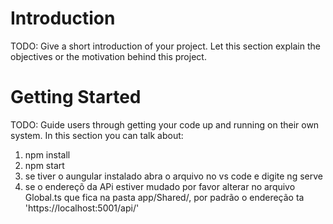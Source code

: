 # Introduction 
TODO: Give a short introduction of your project. Let this section explain the objectives or the motivation behind this project. 

# Getting Started
TODO: Guide users through getting your code up and running on their own system. In this section you can talk about:
1.	npm install
2.	npm start
3.	se tiver o aungular instalado abra o arquivo no vs code e digite ng serve
4.  se o endereçõ da APi estiver mudado por favor alterar no arquivo Global.ts que fica na pasta app/Shared/, por padrão o endereção ta 'https://localhost:5001/api/'

